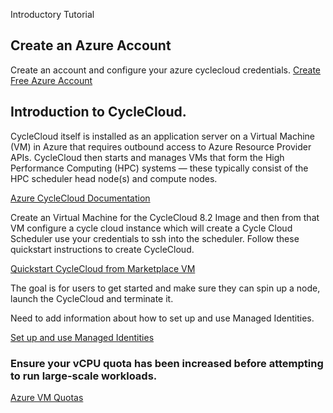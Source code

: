 Introductory Tutorial

## Create an Azure Account

Create an account and configure your azure cyclecloud credentials.
<a href="https://azure.microsoft.com/en-us/free/">Create Free Azure Account</a>

## Introduction to CycleCloud.  

CycleCloud itself is installed as an application server on a Virtual Machine (VM) in Azure that requires outbound access to Azure Resource Provider APIs. CycleCloud then starts and manages VMs that form the High Performance Computing (HPC) systems — these typically consist of the HPC scheduler head node(s) and compute nodes.

<a href="https://docs.microsoft.com/en-us/azure/cyclecloud/?view=cyclecloud-8">Azure CycleCloud Documentation</a>

Create an Virtual Machine for the CycleCloud 8.2 Image and then from that VM configure a cycle cloud instance which will create a Cycle Cloud Scheduler use your credentials to ssh into the scheduler. 
Follow these quickstart instructions to create CycleCloud.

<a href="https://docs.microsoft.com/en-us/azure/cyclecloud/qs-install-marketplace?view=cyclecloud-8">Quickstart CycleCloud from Marketplace VM</a>

The goal is for users to get started and make sure they can spin up a node, launch the CycleCloud and terminate it.

Need to add information about how to set up and use Managed Identities.

<a href="https://docs.microsoft.com/en-us/azure/cyclecloud/how-to/managed-identities?view=cyclecloud-8">Set up and use Managed Identities</a>

### Ensure your vCPU quota has been increased before attempting to run large-scale workloads.

<a href="https://docs.microsoft.com/en-us/azure/virtual-machines/linux/quotas">Azure VM Quotas</a>

